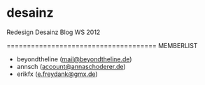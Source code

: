 desainz
=====================================

Redesign Desainz Blog WS 2012

=====================================
MEMBERLIST
- beyondtheline (mail@beyondtheline.de)
- annsch (account@annaschoderer.de)
- erikfx (e.freydank@gmx.de)